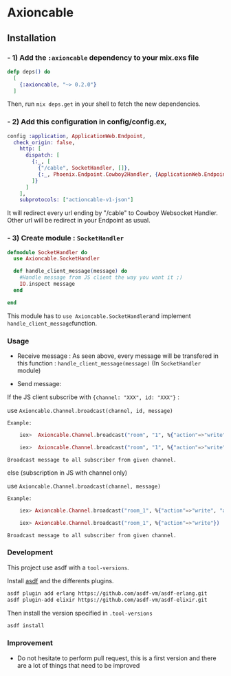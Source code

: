# Axioncable

## Installation

### - 1) Add the `:axioncable` dependency to your mix.exs file

```elixir
defp deps() do
  [
    {:axioncable, "~> 0.2.0"}
  ]
```

Then, run `mix deps.get` in your shell to fetch the new dependencies.


### - 2) Add this configuration in config/config.ex,

```elixir
config :application, ApplicationWeb.Endpoint,
  check_origin: false,
    http: [
      dispatch: [
        {:_, [
          {"/cable", SocketHandler, []},
          {:_, Phoenix.Endpoint.Cowboy2Handler, {ApplicationWeb.Endpoint, []}}
        ]}
      ]
    ],
    subprotocols: ["actioncable-v1-json"]
```

It will redirect every url ending by "/cable" to Cowboy Websocket Handler.
Other url will be redirect in your Endpoint as usual.

### - 3) Create module : `SocketHandler`

```elixir
defmodule SocketHandler do
  use Axioncable.SocketHandler

  def handle_client_message(message) do
    #Handle message from JS client the way you want it ;)
    IO.inspect message
  end

end

```

This module has to `use Axioncable.SocketHandler`and implement `handle_client_message`function.


### Usage

- Receive message : As seen above, every message will be transfered in this function : `handle_client_message(message)` (In `SocketHandler` module)

- Send message: 

If the JS client subscribe with `{channel: "XXX", id: "XXX"}` :

   use `Axioncable.Channel.broadcast(channel, id, message)`

    Example:
```elixir
    iex>  Axioncable.Channel.broadcast("room", "1", %{"action"=>"write", "args" => "hello"})

    iex>  Axioncable.Channel.broadcast("room", "1", %{"action"=>"write"})
```

    Broadcast message to all subscriber from given channel.

else (subscription in JS with channel only)

   use `Axioncable.Channel.broadcast(channel, message)`

    Example:
```elixir 
    iex> Axioncable.Channel.broadcast("room_1", %{"action"=>"write", "args" => "hello"})

    iex> Axioncable.Channel.broadcast("room_1", %{"action"=>"write"})
```

    Broadcast message to all subscriber from given channel. 

### Development

This project use asdf with a `tool-versions`.

Install [asdf](https://asdf-vm.com/guide/getting-started.html) and the differents plugins.

```sh
asdf plugin add erlang https://github.com/asdf-vm/asdf-erlang.git
asdf plugin-add elixir https://github.com/asdf-vm/asdf-elixir.git
```

Then install the version specified in `.tool-versions`

```sh
asdf install
```


### Improvement

- Do not hesitate to perform pull request, this is a first version and there are a lot of things that need to be improved
